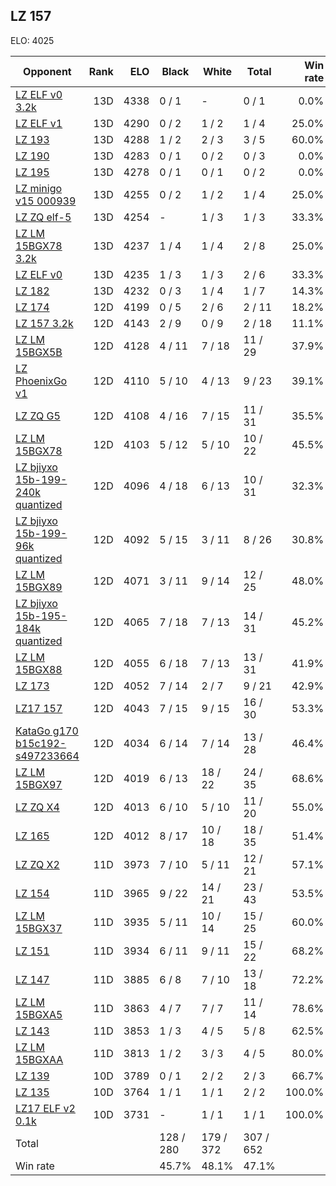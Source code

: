 ## LZ 157 ##

ELO: 4025

Opponent | Rank | ELO | Black | White | Total | Win rate
---------|-----:|----:|-------|-------|-------|-------:
[LZ ELF v0 3.2k](LZ%20ELF%20v0%203.2k.md) | 13D | 4338 | 0 / 1 | - | 0 / 1 | 0.0%
[LZ ELF v1](LZ%20ELF%20v1.md) | 13D | 4290 | 0 / 2 | 1 / 2 | 1 / 4 | 25.0%
[LZ 193](LZ%20193.md) | 13D | 4288 | 1 / 2 | 2 / 3 | 3 / 5 | 60.0%
[LZ 190](LZ%20190.md) | 13D | 4283 | 0 / 1 | 0 / 2 | 0 / 3 | 0.0%
[LZ 195](LZ%20195.md) | 13D | 4278 | 0 / 1 | 0 / 1 | 0 / 2 | 0.0%
[LZ minigo v15 000939](LZ%20minigo%20v15%20000939.md) | 13D | 4255 | 0 / 2 | 1 / 2 | 1 / 4 | 25.0%
[LZ ZQ elf-5](LZ%20ZQ%20elf-5.md) | 13D | 4254 | - | 1 / 3 | 1 / 3 | 33.3%
[LZ LM 15BGX78 3.2k](LZ%20LM%2015BGX78%203.2k.md) | 13D | 4237 | 1 / 4 | 1 / 4 | 2 / 8 | 25.0%
[LZ ELF v0](LZ%20ELF%20v0.md) | 13D | 4235 | 1 / 3 | 1 / 3 | 2 / 6 | 33.3%
[LZ 182](LZ%20182.md) | 13D | 4232 | 0 / 3 | 1 / 4 | 1 / 7 | 14.3%
[LZ 174](LZ%20174.md) | 12D | 4199 | 0 / 5 | 2 / 6 | 2 / 11 | 18.2%
[LZ 157 3.2k](LZ%20157%203.2k.md) | 12D | 4143 | 2 / 9 | 0 / 9 | 2 / 18 | 11.1%
[LZ LM 15BGX5B](LZ%20LM%2015BGX5B.md) | 12D | 4128 | 4 / 11 | 7 / 18 | 11 / 29 | 37.9%
[LZ PhoenixGo v1](LZ%20PhoenixGo%20v1.md) | 12D | 4110 | 5 / 10 | 4 / 13 | 9 / 23 | 39.1%
[LZ ZQ G5](LZ%20ZQ%20G5.md) | 12D | 4108 | 4 / 16 | 7 / 15 | 11 / 31 | 35.5%
[LZ LM 15BGX78](LZ%20LM%2015BGX78.md) | 12D | 4103 | 5 / 12 | 5 / 10 | 10 / 22 | 45.5%
[LZ bjiyxo 15b-199-240k quantized](LZ%20bjiyxo%2015b-199-240k%20quantized.md) | 12D | 4096 | 4 / 18 | 6 / 13 | 10 / 31 | 32.3%
[LZ bjiyxo 15b-199-96k quantized](LZ%20bjiyxo%2015b-199-96k%20quantized.md) | 12D | 4092 | 5 / 15 | 3 / 11 | 8 / 26 | 30.8%
[LZ LM 15BGX89](LZ%20LM%2015BGX89.md) | 12D | 4071 | 3 / 11 | 9 / 14 | 12 / 25 | 48.0%
[LZ bjiyxo 15b-195-184k quantized](LZ%20bjiyxo%2015b-195-184k%20quantized.md) | 12D | 4065 | 7 / 18 | 7 / 13 | 14 / 31 | 45.2%
[LZ LM 15BGX88](LZ%20LM%2015BGX88.md) | 12D | 4055 | 6 / 18 | 7 / 13 | 13 / 31 | 41.9%
[LZ 173](LZ%20173.md) | 12D | 4052 | 7 / 14 | 2 / 7 | 9 / 21 | 42.9%
[LZ17 157](LZ17%20157.md) | 12D | 4043 | 7 / 15 | 9 / 15 | 16 / 30 | 53.3%
[KataGo g170 b15c192-s497233664](KataGo%20g170%20b15c192-s497233664.md) | 12D | 4034 | 6 / 14 | 7 / 14 | 13 / 28 | 46.4%
[LZ LM 15BGX97](LZ%20LM%2015BGX97.md) | 12D | 4019 | 6 / 13 | 18 / 22 | 24 / 35 | 68.6%
[LZ ZQ X4](LZ%20ZQ%20X4.md) | 12D | 4013 | 6 / 10 | 5 / 10 | 11 / 20 | 55.0%
[LZ 165](LZ%20165.md) | 12D | 4012 | 8 / 17 | 10 / 18 | 18 / 35 | 51.4%
[LZ ZQ X2](LZ%20ZQ%20X2.md) | 11D | 3973 | 7 / 10 | 5 / 11 | 12 / 21 | 57.1%
[LZ 154](LZ%20154.md) | 11D | 3965 | 9 / 22 | 14 / 21 | 23 / 43 | 53.5%
[LZ LM 15BGX37](LZ%20LM%2015BGX37.md) | 11D | 3935 | 5 / 11 | 10 / 14 | 15 / 25 | 60.0%
[LZ 151](LZ%20151.md) | 11D | 3934 | 6 / 11 | 9 / 11 | 15 / 22 | 68.2%
[LZ 147](LZ%20147.md) | 11D | 3885 | 6 / 8 | 7 / 10 | 13 / 18 | 72.2%
[LZ LM 15BGXA5](LZ%20LM%2015BGXA5.md) | 11D | 3863 | 4 / 7 | 7 / 7 | 11 / 14 | 78.6%
[LZ 143](LZ%20143.md) | 11D | 3853 | 1 / 3 | 4 / 5 | 5 / 8 | 62.5%
[LZ LM 15BGXAA](LZ%20LM%2015BGXAA.md) | 11D | 3813 | 1 / 2 | 3 / 3 | 4 / 5 | 80.0%
[LZ 139](LZ%20139.md) | 10D | 3789 | 0 / 1 | 2 / 2 | 2 / 3 | 66.7%
[LZ 135](LZ%20135.md) | 10D | 3764 | 1 / 1 | 1 / 1 | 2 / 2 | 100.0%
[LZ17 ELF v2 0.1k](LZ17%20ELF%20v2%200.1k.md) | 10D | 3731 | - | 1 / 1 | 1 / 1 | 100.0%
Total | | | 128 / 280 | 179 / 372 | 307 / 652 | 
Win rate| | | 45.7% | 48.1% | 47.1% | 
